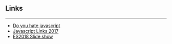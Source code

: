## Links
---

* [Do you hate javascript](https://dev.to/reverentgeek/do-you-hate-javascript)
* [Javascript Links 2017](https://medium.com/dailyjs/the-most-popular-javascript-links-of-2017-e4616e8b48c7)
* [ES2018 Slide show](https://slidr.io/mathiasbynens/what-s-new-in-es2018#1)
